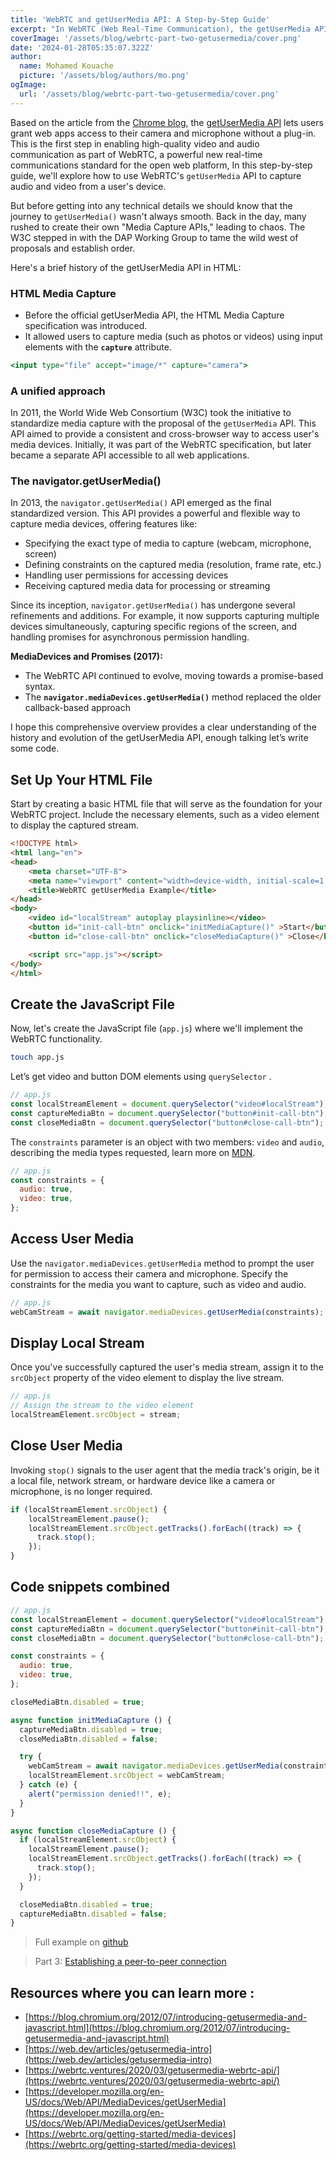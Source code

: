 ```yaml
---
title: 'WebRTC and getUserMedia API: A Step-by-Step Guide'
excerpt: "In WebRTC (Web Real-Time Communication), the getUserMedia API is used to access a user's camera and microphone. It allows you to capture audio and video from the user's device for use in real-time communication applications, such as video conferencing and web streaming."
coverImage: '/assets/blog/webrtc-part-two-getusermedia/cover.png'
date: '2024-01-28T05:35:07.322Z'
author:
  name: Mohamed Kouache
  picture: '/assets/blog/authors/mo.png'
ogImage:
  url: '/assets/blog/webrtc-part-two-getusermedia/cover.png'
---
```





Based on the article from the [Chrome blog](https://blog.chromium.org/2012/07/introducing-getusermedia-and-javascript.html), the [getUserMedia API](http://www.html5rocks.com/en/tutorials/getusermedia/intro/) lets users grant web apps access to their camera and microphone without a plug-in. This is the first step in enabling high-quality video and audio communication as part of WebRTC, a powerful new real-time communications standard for the open web platform, In this step-by-step guide, we'll explore how to use WebRTC's `getUserMedia` API to capture audio and video from a user's device.

But before getting into any technical details we should know that the journey to `getUserMedia()` wasn't always smooth. Back in the day, many rushed to create their own "Media Capture APIs," leading to chaos. The W3C stepped in with the DAP Working Group to tame the wild west of proposals and establish order.

Here's a brief history of the getUserMedia API in HTML:

### **HTML Media Capture**

- Before the official getUserMedia API, the HTML Media Capture specification was introduced.
- It allowed users to capture media (such as photos or videos) using input elements with the **`capture`** attribute.

```jsx
<input type="file" accept="image/*" capture="camera">
```

### **A unified approach**

In 2011, the World Wide Web Consortium (W3C) took the initiative to standardize media capture with the proposal of the `getUserMedia` API. This API aimed to provide a consistent and cross-browser way to access user's media devices. Initially, it was part of the WebRTC specification, but later became a separate API accessible to all web applications.

### **The navigator.getUserMedia()**

In 2013, the `navigator.getUserMedia()` API emerged as the final standardized version. This API provides a powerful and flexible way to capture media devices, offering features like:

- Specifying the exact type of media to capture (webcam, microphone, screen)
- Defining constraints on the captured media (resolution, frame rate, etc.)
- Handling user permissions for accessing devices
- Receiving captured media data for processing or streaming

Since its inception, `navigator.getUserMedia()` has undergone several refinements and additions. For example, it now supports capturing multiple devices simultaneously, capturing specific regions of the screen, and handling promises for asynchronous permission handling.

**MediaDevices and Promises (2017):**

- The WebRTC API continued to evolve, moving towards a promise-based syntax.
- The **`navigator.mediaDevices.getUserMedia()`** method replaced the older callback-based approach

I hope this comprehensive overview provides a clear understanding of the history and evolution of the getUserMedia API, enough talking let’s write some code.

## Set Up Your HTML File

Start by creating a basic HTML file that will serve as the foundation for your WebRTC project. Include the necessary elements, such as a video element to display the captured stream.

```html
<!DOCTYPE html>
<html lang="en">
<head>
    <meta charset="UTF-8">
    <meta name="viewport" content="width=device-width, initial-scale=1.0">
    <title>WebRTC getUserMedia Example</title>
</head>
<body>
    <video id="localStream" autoplay playsinline></video>
	<button id="init-call-btn" onclick="initMediaCapture()" >Start</button>
	<button id="close-call-btn" onclick="closeMediaCapture()" >Close</button>

    <script src="app.js"></script>
</body>
</html>

```

## Create the JavaScript File

Now, let's create the JavaScript file (`app.js`) where we'll implement the WebRTC functionality.

```bash
touch app.js
```

Let’s get video and button DOM elements using `querySelector` .

```jsx
// app.js
const localStreamElement = document.querySelector("video#localStream");
const captureMediaBtn = document.querySelector("button#init-call-btn");
const closeMediaBtn = document.querySelector("button#close-call-btn");
```

The `constraints` parameter is an object with two members: `video` and `audio`, describing the media types requested, learn more on [MDN](https://developer.mozilla.org/en-US/docs/Web/API/MediaDevices/getUserMedia#constraints).

```jsx
// app.js
const constraints = {
  audio: true,
  video: true,
};
```

## Access User Media

Use the `navigator.mediaDevices.getUserMedia` method to prompt the user for permission to access their camera and microphone. Specify the constraints for the media you want to capture, such as video and audio.

```jsx
// app.js
webCamStream = await navigator.mediaDevices.getUserMedia(constraints);
```

## Display Local Stream

Once you've successfully captured the user's media stream, assign it to the `srcObject` property of the video element to display the live stream.

```jsx
// app.js
// Assign the stream to the video element
localStreamElement.srcObject = stream;
```

## Close User Media

Invoking `stop()` signals to the user agent that the media track's origin, be it a local file, network stream, or hardware device like a camera or microphone, is no longer required.

```jsx
if (localStreamElement.srcObject) {
    localStreamElement.pause();
    localStreamElement.srcObject.getTracks().forEach((track) => {
      track.stop();
    });
}
```

## Code snippets combined

```jsx
// app.js
const localStreamElement = document.querySelector("video#localStream");
const captureMediaBtn = document.querySelector("button#init-call-btn");
const closeMediaBtn = document.querySelector("button#close-call-btn");

const constraints = {
  audio: true,
  video: true,
};

closeMediaBtn.disabled = true;

async function initMediaCapture () {
  captureMediaBtn.disabled = true;
  closeMediaBtn.disabled = false;

  try {
    webCamStream = await navigator.mediaDevices.getUserMedia(constraints);
    localStreamElement.srcObject = webCamStream;
  } catch (e) {
    alert("permission denied!!", e);
  }
}

async function closeMediaCapture () {
  if (localStreamElement.srcObject) {
    localStreamElement.pause();
    localStreamElement.srcObject.getTracks().forEach((track) => {
      track.stop();
    });
  }

  closeMediaBtn.disabled = true;
  captureMediaBtn.disabled = false;
}
```

> Full example on [github](https://github.com/M-Kouache/webrtc-tutorial-series/tree/main/getUserMedia)

> Part 3: [Establishing a peer-to-peer connection](/posts/webrtc-part-three-rtcpeerconnection)

## Resources where you can learn more :

- [https://blog.chromium.org/2012/07/introducing-getusermedia-and-javascript.html](https://blog.chromium.org/2012/07/introducing-getusermedia-and-javascript.html)
- [https://web.dev/articles/getusermedia-intro](https://web.dev/articles/getusermedia-intro)
- [https://webrtc.ventures/2020/03/getusermedia-webrtc-api/](https://webrtc.ventures/2020/03/getusermedia-webrtc-api/)
- [https://developer.mozilla.org/en-US/docs/Web/API/MediaDevices/getUserMedia](https://developer.mozilla.org/en-US/docs/Web/API/MediaDevices/getUserMedia)
- [https://webrtc.org/getting-started/media-devices](https://webrtc.org/getting-started/media-devices)

